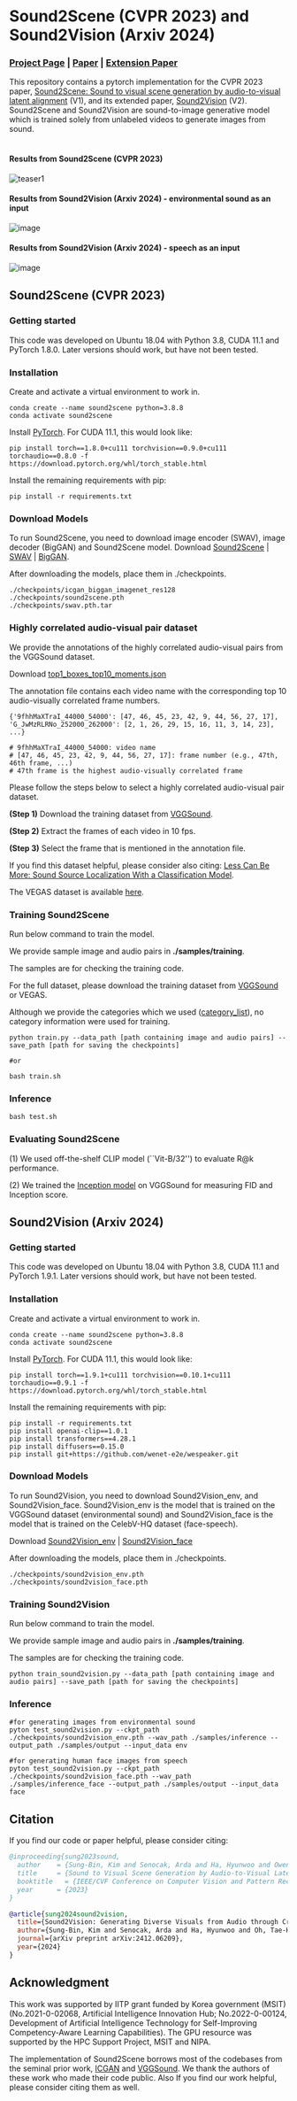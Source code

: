# Sound2Scene (CVPR 2023) and Sound2Vision (Arxiv 2024)

### [Project Page](https://sound2scene.github.io/) | [Paper](https://openaccess.thecvf.com/content/CVPR2023/html/Sung-Bin_Sound_to_Visual_Scene_Generation_by_Audio-to-Visual_Latent_Alignment_CVPR_2023_paper.html) | [Extension Paper](https://arxiv.org/abs/2412.06209)
This repository contains a pytorch implementation for the CVPR 2023 paper, [Sound2Scene: Sound to visual scene generation by audio-to-visual latent alignment](https://openaccess.thecvf.com/content/CVPR2023/html/Sung-Bin_Sound_to_Visual_Scene_Generation_by_Audio-to-Visual_Latent_Alignment_CVPR_2023_paper.html) (V1), and its extended paper, [Sound2Vision](https://arxiv.org/abs/2412.06209) (V2). Sound2Scene and Sound2Vision are sound-to-image generative model which is trained solely from unlabeled videos to generate images from sound.<br><br>

#### Results from Sound2Scene (CVPR 2023)
![teaser1](https://github.com/postech-ami/Sound2Scene/assets/59387731/9c1a2d37-38e0-4525-9dc2-74002ee4c2e2)

#### Results from Sound2Vision (Arxiv 2024) - environmental sound as an input
![image](https://github.com/user-attachments/assets/021707bb-0191-449c-a26d-c1b31f464276)

#### Results from Sound2Vision (Arxiv 2024) - speech as an input
![image](https://github.com/user-attachments/assets/8eeae67a-2cc0-474f-8740-83b411007b00)


## Sound2Scene (CVPR 2023)
### Getting started
This code was developed on Ubuntu 18.04 with Python 3.8, CUDA 11.1 and PyTorch 1.8.0. Later versions should work, but have not been tested.

### Installation 
Create and activate a virtual environment to work in.
```
conda create --name sound2scene python=3.8.8
conda activate sound2scene
```
Install [PyTorch](https://pytorch.org/). For CUDA 11.1, this would look like:
```
pip install torch==1.8.0+cu111 torchvision==0.9.0+cu111 torchaudio==0.8.0 -f https://download.pytorch.org/whl/torch_stable.html
```

Install the remaining requirements with pip:
```
pip install -r requirements.txt
```

### Download Models
To run Sound2Scene, you need to download image encoder (SWAV), image decoder (BigGAN) and Sound2Scene model.
Download [Sound2Scene](https://drive.google.com/file/d/1MfQo9Y6cBwSo9sYkwj2gG9kNa_1fuaUJ/view?usp=sharing) | [SWAV](https://drive.google.com/file/d/1_DjU6MBZwQTQzNdlktr12eUZszaRvPX5/view?usp=sharing) | [BigGAN](https://drive.google.com/drive/folders/1nlpQ-D2zQNlEWDOKidOV-p4Ny26KHvlb?usp=sharing).

After downloading the models, place them in ./checkpoints.
```
./checkpoints/icgan_biggan_imagenet_res128
./checkpoints/sound2scene.pth
./checkpoints/swav.pth.tar
```

### Highly correlated audio-visual pair dataset
We provide the annotations of the highly correlated audio-visual pairs from the VGGSound dataset.

Download [top1_boxes_top10_moments.json](https://drive.google.com/file/d/1uFht0YV8al9RqMPR2Umn99xWPluOU-UQ/view?usp=drive_link)

The annotation file contains each video name with the corresponding top 10 audio-visually correlated frame numbers.

```
{'9fhhMaXTraI_44000_54000': [47, 46, 45, 23, 42, 9, 44, 56, 27, 17],
'G_JwMzRLRNo_252000_262000': [2, 1, 26, 29, 15, 16, 11, 3, 14, 23], ...}

# 9fhhMaXTraI_44000_54000: video name
# [47, 46, 45, 23, 42, 9, 44, 56, 27, 17]: frame number (e.g., 47th, 46th frame, ...)
# 47th frame is the highest audio-visually correlated frame
```

Please follow the steps below to select a highly correlated audio-visual pair dataset.

**(Step 1)** Download the training dataset from [VGGSound](https://www.robots.ox.ac.uk/~vgg/data/vggsound/).

**(Step 2)** Extract the frames of each video in 10 fps.

**(Step 3)** Select the frame that is mentioned in the annotation file.

If you find this dataset helpful, please consider also citing: 
[Less Can Be More: Sound Source Localization With a Classification Model](https://openaccess.thecvf.com/content/WACV2022/html/Senocak_Less_Can_Be_More_Sound_Source_Localization_With_a_Classification_WACV_2022_paper.html).

The VEGAS dataset is available [here](https://drive.google.com/file/d/1ah2s3m96Nz0MUQX9Z9i4pRsqH89rTtu4/view?usp=drive_link).

### Training Sound2Scene
Run below command to train the model.

We provide sample image and audio pairs in **./samples/training**.

The samples are for checking the training code.

For the full dataset, please download the training dataset from [VGGSound](https://www.robots.ox.ac.uk/~vgg/data/vggsound/) or VEGAS.

Although we provide the categories which we used ([category_list](https://github.com/postech-ami/Sound2Scene/blob/main/samples/categories.txt)), no category information were used for training.
```
python train.py --data_path [path containing image and audio pairs] --save_path [path for saving the checkpoints]

#or

bash train.sh
```

### Inference
```
bash test.sh
```

### Evaluating Sound2Scene
(1) We used off-the-shelf CLIP model (``Vit-B/32'') to evaluate R@k performance.

(2) We trained the [Inception model](https://drive.google.com/file/d/1GbZ25SShTssQ-G5Ynhzsjwz6QkPWWQNm/view?usp=drive_link) on VGGSound for measuring FID and Inception score.


## Sound2Vision (Arxiv 2024)
### Getting started
This code was developed on Ubuntu 18.04 with Python 3.8, CUDA 11.1 and PyTorch 1.9.1. Later versions should work, but have not been tested.

### Installation 
Create and activate a virtual environment to work in.
```
conda create --name sound2scene python=3.8.8
conda activate sound2scene
```
Install [PyTorch](https://pytorch.org/). For CUDA 11.1, this would look like:
```
pip install torch==1.9.1+cu111 torchvision==0.10.1+cu111 torchaudio==0.9.1 -f https://download.pytorch.org/whl/torch_stable.html
```

Install the remaining requirements with pip:
```
pip install -r requirements.txt
pip install openai-clip==1.0.1
pip install transformers==4.28.1
pip install diffusers==0.15.0
pip install git+https://github.com/wenet-e2e/wespeaker.git
```

### Download Models

To run Sound2Vision, you need to download Sound2Vision_env, and Sound2Vision_face.
Sound2Vision_env is the model that is trained on the VGGSound dataset (environmental sound) and Sound2Vision_face is the model that is trained on the CelebV-HQ dataset (face-speech).

Download [Sound2Vision_env](https://drive.google.com/file/d/1npdSAOHINI1MU5I365ylMl151GmmKkxB/view?usp=sharing) | [Sound2Vision_face](https://drive.google.com/file/d/1_klp5z8IWn0eZyh-nqX5KEoQlfLDcVEp/view?usp=sharing)

After downloading the models, place them in ./checkpoints.
```
./checkpoints/sound2vision_env.pth
./checkpoints/sound2vision_face.pth
```

### Training Sound2Vision
Run below command to train the model.

We provide sample image and audio pairs in **./samples/training**.

The samples are for checking the training code.
```
python train_sound2vision.py --data_path [path containing image and audio pairs] --save_path [path for saving the checkpoints]
```

### Inference
```
#for generating images from environmental sound
pyton test_sound2vision.py --ckpt_path ./checkpoints/sound2vision_env.pth --wav_path ./samples/inference --output_path ./samples/output --input_data env

#for generating human face images from speech
pyton test_sound2vision.py --ckpt_path ./checkpoints/sound2vision_face.pth --wav_path ./samples/inference_face --output_path ./samples/output --input_data face
```


## Citation
If you find our code or paper helpful, please consider citing:
````BibTeX
@inproceeding{sung2023sound,
  author    = {Sung-Bin, Kim and Senocak, Arda and Ha, Hyunwoo and Owens, Andrew and Oh, Tae-Hyun},
  title     = {Sound to Visual Scene Generation by Audio-to-Visual Latent Alignment},
  booktitle   = {IEEE/CVF Conference on Computer Vision and Pattern Recognition (CVPR)},
  year      = {2023}
}
````

````BibTeX
@article{sung2024sound2vision,
  title={Sound2Vision: Generating Diverse Visuals from Audio through Cross-Modal Latent Alignment},
  author={Sung-Bin, Kim and Senocak, Arda and Ha, Hyunwoo and Oh, Tae-Hyun},
  journal={arXiv preprint arXiv:2412.06209},
  year={2024}
}
````

## Acknowledgment
This work was supported by IITP grant funded by Korea government (MSIT) (No.2021-0-02068, Artificial Intelligence Innovation Hub; No.2022-0-00124, Development of Artificial Intelligence Technology for Self-Improving Competency-Aware Learning Capabilities). The GPU resource was supported by the HPC Support Project, MSIT and NIPA.

The implementation of Sound2Scene borrows most of the codebases from the seminal prior work, [ICGAN](https://github.com/facebookresearch/ic_gan) and [VGGSound](https://github.com/hche11/VGGSound).
We thank the authors of these work who made their code public. Also If you find our work helpful, please consider citing them as well.
